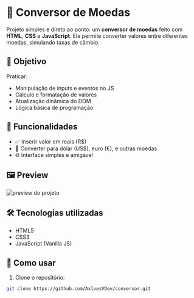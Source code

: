 # 💱 Conversor de Moedas

Projeto simples e direto ao ponto: um **conversor de moedas** feito com **HTML**, **CSS** e **JavaScript**. Ele permite converter valores entre diferentes moedas, simulando taxas de câmbio.

## 🧠 Objetivo

Praticar:
- Manipulação de inputs e eventos no JS
- Cálculo e formatação de valores
- Atualização dinâmica do DOM
- Lógica básica de programação

## 🔧 Funcionalidades

- ✅ Inserir valor em reais (R$)
- 🔁 Converter para dólar (US$), euro (€), e outras moedas
- 🌐 Interface simples e amigável

## 🖼️ Preview

![preview do projeto](https://imgur.com/a/mBzfN4b)  


## 🛠 Tecnologias utilizadas

- HTML5
- CSS3
- JavaScript (Vanilla JS)

## 🚀 Como usar

1. Clone o repositório:
```bash
git clone https://github.com/AxlvesVDev/conversor.git
